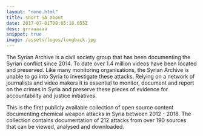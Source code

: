 ```yaml
---
layout: "none.html"
title: short SA about
date: 2017-07-01T00:05:18.055Z
desc: grraaaaaa
snippet: true
image: /assets/logos/loogback.jpg
---
```


The Syrian Archive is a civil society group that has been documenting the Syrian conflict since 2014. To date over 1.4 million videos have been located and preserved. Like many monitoring organisations, the Syrian Archive is unable to go into Syria to investigate these attacks. Relying on a network of journalists and video makers it is essential to monitor, document and report on the crimes in Syria and preserve these pieces of evidence for accountability and justice initiatives.

This is the first publicly available collection of open source content documenting chemical weapon attacks in Syria between 2012 - 2018. The collection contains documentation of 212 attacks from over 190 sources that can be viewed, analysed and downloaded.
